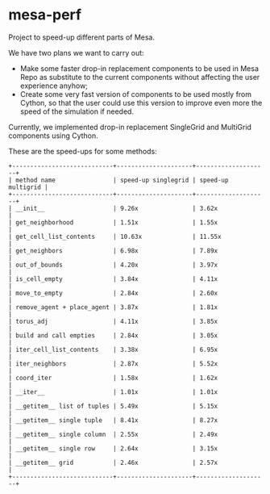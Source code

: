 # mesa-perf

Project to speed-up different parts of Mesa.

We have two plans we want to carry out:

- Make some faster drop-in replacement components to be used in Mesa Repo as substitute to the current components without affecting the user experience anyhow;
- Create some very fast version of components to be used mostly from Cython, so that the user could use this version to improve even more the speed of the simulation if needed.

Currently, we implemented drop-in replacement SingleGrid and MultiGrid components using Cython.

These are the speed-ups for some methods:

```
+----------------------------+---------------------+--------------------+
| method name                | speed-up singlegrid | speed-up multigrid |
+----------------------------+---------------------+--------------------+
| __init__                   | 9.26x               | 3.62x              |
| get_neighborhood           | 1.51x               | 1.55x              |
| get_cell_list_contents     | 10.63x              | 11.55x             |
| get_neighbors              | 6.98x               | 7.89x              |
| out_of_bounds              | 4.20x               | 3.97x              |
| is_cell_empty              | 3.84x               | 4.11x              |
| move_to_empty              | 2.84x               | 2.60x              |
| remove_agent + place_agent | 3.87x               | 1.81x              |
| torus_adj                  | 4.11x               | 3.85x              |
| build and call empties     | 2.84x               | 3.05x              |
| iter_cell_list_contents    | 3.38x               | 6.95x              |
| iter_neighbors             | 2.87x               | 5.52x              |
| coord_iter                 | 1.58x               | 1.62x              |
| __iter__                   | 1.01x               | 1.01x              |
| __getitem__ list of tuples | 5.49x               | 5.15x              |
| __getitem__ single tuple   | 8.41x               | 8.27x              |
| __getitem__ single column  | 2.55x               | 2.49x              |
| __getitem__ single row     | 2.64x               | 3.15x              |
| __getitem__ grid           | 2.46x               | 2.57x              |
+----------------------------+---------------------+--------------------+
```
